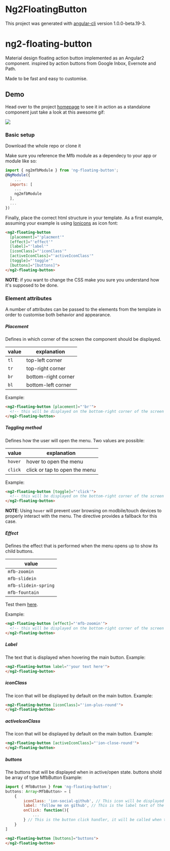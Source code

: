 # Ng2FloatingButton

This project was generated with [angular-cli](https://github.com/angular/angular-cli) version 1.0.0-beta.19-3.

ng2-floating-button
========================

Material design floating action button implemented as an Angular2 component.
inspired by action buttons from Google Inbox, Evernote and Path.

Made to be fast and easy to customise.

## Demo
Head over to the project [homepage](https://tahashahid.github.io/ng2-floating-button/dist/) to see it in action as a standalone component just take a look at this awesome gif:

<img src="http://zippy.gfycat.com/LimitedTatteredFieldmouse.gif">


### Basic setup
Download the whole repo or clone it

Make sure you reference the Mfb module as a dependecy to your app or module like so:
```js
import { ng2mfbModule } from 'ng-floating-button';
@NgModule({
    ...
  imports: [
    ...
    ng2mfbModule
  ],
  ...
})
```
Finally, place the correct html structure in your template. As a first example, assuming your example is using [Ionicons](http://ionicons.com/) as icon font:

```html
<ng2-floating-button 
  [placement]="'placment'" 
  [effect]="'effect'" 
  [label]="'label'" 
  [iconClass]="'iconClass'" 
  [activeIconClass]="'activeIconClass'"
  [toggle]="'toggle'"
  [buttons]="[buttons]">
</ng2-floating-button>
```

**NOTE**: if you want to change the CSS make you sure you understand how it's supposed to be done.

### Element attributes
A number of attributes can be passed to the elements from the template in order to customise both behavior and appearance.


##### Placement
Defines in which corner of the screen the component should be displayed.

value | explanation
--- | ---
`tl` |  top-left corner
`tr` |  top-right corner
`br` |  bottom-right corner
`bl` |  bottom-left corner

Example:
```html
<ng2-floating-button [placement]="'br'">
  <!-- this will be displayed on the bottom-right corner of the screen -->
</ng2-floating-button>
```

##### Toggling method
Defines how the user will open the menu. Two values are possible:

value | explanation
--- | ---
`hover` | hover to open the menu
`click` | click or tap to open the menu

Example:
```html
<ng2-floating-button [toggle]="'click'">
  <!-- this will be displayed on the bottom-right corner of the screen -->
</ng2-floating-button>
```


**NOTE**: Using `hover` will prevent user browsing on modbile/touch devices to properly interact with the menu. The directive provides a fallback for this case.


##### Effect
Defines the effect that is performed when the menu opens up to show its child buttons.

value |
--- |
`mfb-zoomin` |
`mfb-slidein` |
`mfb-slidein-spring` |
`mfb-fountain` |

Test them [here](https://tahashahid.github.io/ng2-floating-button/dist/).

Example:
```html
<ng2-floating-button [effect]="'mfb-zoomin'">
  <!-- this will be displayed on the bottom-right corner of the screen -->
</ng2-floating-button>
```


##### Label
The text that is displayed when hovering the main button.
Example:
```html
<ng2-floating-button label="'your text here'">
</ng2-floating-button>
```


##### iconClass
The icon that will be displayed by default on the main button.
Example:
```html
<ng2-floating-button [iconClass]="'ion-plus-round'">
</ng2-floating-button>
```

##### activeIconClass
The icon that will be displayed by default on the main button.
Example:
```html
<ng2-floating-button [activeIconClass]="'ion-close-round'">
</ng2-floating-button>
```

##### buttons
The buttons that will be displayed when in active/open state.
buttons shold be array of type MfbButton
Example:
```js
import { MfbButton } from 'ng-floating-button';
buttons: Array<MfbButton> = [
    {
        iconClass: 'ion-social-github', // This icon will be displayed on the button
        label: 'follow me on github', // This is the label text of the button
        onClick: function(){
            ...
        } // This is the button click handler, it will be called when the button is clicked
    }
]
```
```html
<ng2-floating-button [buttons]="buttons">
</ng2-floating-button>
```